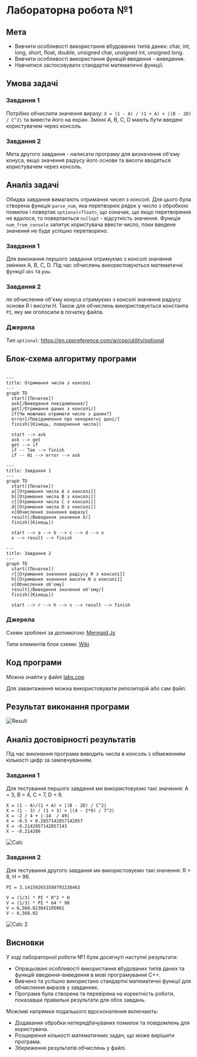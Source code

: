 # Лабораторна робота №1

## Мета

- Вивчити особливості використання вбудованих типів даних: char, int, long, short, float, double, unsigned char, unsigned int, unsigned long.
- Вивчити особливості використання функцій введення - виведення.
- Навчитися застосовувати стандартні математичні функції.

## Умова задачі

### Завдання 1

Потрібно обчислити значення виразу: `X = (1 - A) / (1 + A) + |(B - 2D) / C^2|`
та вивести його на екран. Змінні A, B, C, D мають бути введені користувачем через консоль.

### Завдання 2

Мета другого завдання - написати програму для визначення об'єму конуса,
якщо значення радіусу його основи та висоти вводяться користувачем через консоль.

## Аналіз задачі

Обидва завдання вимагають отримання чисел з консолі.
Для цього була створена функція `parse_num`, яка перетворює рядок у число
з обробкою помилок і повертає `optional<float>`, що означає,
що якщо перетворення не вдалося, то повертається `nullopt` - відсутність значення.
Функція `num_from_console` запитує користувача ввести число,
поки введене значення не буде успішно перетворено.

### Завдання 1

Для виконання першого завдання отримуємо з консолі значення змінних A, B, C, D.
Під час обчислень використовуються математичні функції `abs` та `pow`.

### Завдання 2

ля обчислення об'єму конуса отримуємо з консолі значення радіусу основи R і висоти H.
Також для обчислень використовується константа `PI`, яку ми оголосили в початку файла.

### Джерела

Тип `optional`: https://en.cppreference.com/w/cpp/utility/optional

## Блок-схема алгоритму програми

```mermaid

---
title: Отримання числа з консолі
---
graph TD
  start([Початок])
  ask[/Виведення повідомлення/]
  get[/Отримання даних з консолі/]
  if{Чи можливо отримати число з даних?}
  error[/Повідомлення про некоректні дані/]
  finish([Кінець, повернення числа])

  start --> ask
  ask --> get
  get --> if
  if -- Так --> finish
  if -- Ні --> error --> ask
```

```mermaid
---
title: Завдання 1
---
graph TD
  start([Початок])
  a[[Отримання числа A з консолі]]
  b[[Отримання числа B з консолі]]
  c[[Отримання числа C з консолі]]
  d[[Отримання числа D з консолі]]
  x[Обчислення значення виразу]
  result[/Виведення значення X/]
  finish([Кінець])

  start --> a --> b --> c --> d --> x
  x --> result --> finish
```

```mermaid
---
title: Завдання 2
---
graph TD
  start([Початок])
  r[[Отримання значення радіусу R з консолі]]
  h[[Отримання значення висоти H з консолі]]
  v[Обчислення об'єму]
  result[/Виведення значення об'єму/]
  finish([Кінець])

  start --> r --> h --> v --> result --> finish
```

### Джерела

Схеми зроблені за допомогою: [Mermaid Js](https://mermaid.js.org/)

Типи елементів блок схеми: [Wiki](https://uk.wikipedia.org/wiki/%D0%91%D0%BB%D0%BE%D0%BA-%D1%81%D1%85%D0%B5%D0%BC%D0%B0#%D0%9E%D1%81%D0%BD%D0%BE%D0%B2%D0%BD%D1%96_%D0%B5%D0%BB%D0%B5%D0%BC%D0%B5%D0%BD%D1%82%D0%B8_%D1%81%D1%85%D0%B5%D0%BC_%D0%B0%D0%BB%D0%B3%D0%BE%D1%80%D0%B8%D1%82%D0%BC%D1%83)

## Код програми

Можна знайти у файлі [labs.cpp](../labs/lab_1.h)

Для завантаження можна використовувати репозиторій або сам файл.

## Результат виконання програми

![Result](./assets/lab01-result.png)

## Аналіз достовірності результатів

Під час виконання програма виводить числа в консоль з обмеженням
кількості цифр за замовчуванням.

### Завдання 1

Для тестування першого завдання ми використовуємо такі значення: A = 3, B = 4, C = 7, D = 9.

```
X = (1 - A)/(1 + A) + |(B - 2D) / C^2|
X = (1 - 3) / (1 + 3) + |(4 - 2*9) / 7^2|
X = -2 / 4 + |-14  / 49|
X = -0.5 + 0.2857142857142857
X = -0.2142857142857143
X ~ -0.214286
```

![Calc](./assets/lab01-calc.png)

### Завдання 2

Для тестування другого завдання ми використовуємо такі значення: R = 8, H = 98.

```
PI = 3.141592653589793238463

V = (1/3) * PI * R^2 * H
V = (1/3) * PI * 64 * 98
V = 6,568.023041105061
V ~ 6,568.02
```

![Calc 2](./assets/lab01-calc-2.png)

## Висновки

У ході лабораторної роботи №1 були досягнуті наступні результати:

- Опрацьовані особливості використання вбудованих типів даних та функцій введення-виведення в мові програмування C++.
- Вивчено та успішно використано стандартні математичні функції для обчислення виразів у завданнях.
- Програма була створена та перевірена на коректність роботи, показавши правильні результати для обох завдань.

Можливі напрямки подальшого вдосконалення включають:

- Додавання обробки непередбачуваних помилок та повідомлень для користувача.
- Розширення кількості математичних задач, що може вирішити програма.
- Збереження результатів обчислень у файлі.
